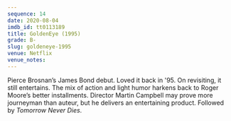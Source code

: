 ```yaml
---
sequence: 14
date: 2020-08-04
imdb_id: tt0113189
title: GoldenEye (1995)
grade: B-
slug: goldeneye-1995
venue: Netflix
venue_notes:
---
```


Pierce Brosnan’s James Bond debut. Loved it back in '95. On revisiting, it still entertains. The mix of action and light humor harkens back to Roger Moore’s better installments. Director Martin Campbell may prove more journeyman than auteur, but he delivers an entertaining product. Followed by <span data-imdb-id="tt0120347">_Tomorrow Never Dies_</span>.
